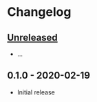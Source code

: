 # Changelog

## [Unreleased]

- ...

## 0.1.0 - 2020-02-19

- Initial release

[unreleased]: https://github.com/Synor/database-sqlite/compare/0.1.0...HEAD
